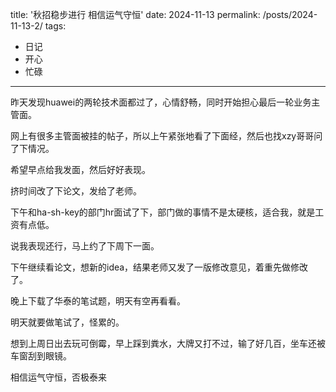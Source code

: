 title: '秋招稳步进行 相信运气守恒'
date: 2024-11-13
permalink: /posts/2024-11-13-2/
tags:
  - 日记
  - 开心
  - 忙碌
---

昨天发现huawei的两轮技术面都过了，心情舒畅，同时开始担心最后一轮业务主管面。

网上有很多主管面被挂的帖子，所以上午紧张地看了下面经，然后也找xzy哥哥问了下情况。

希望早点给我发面，然后好好表现。

挤时间改了下论文，发给了老师。

下午和ha-sh-key的部门hr面试了下，部门做的事情不是太硬核，适合我，就是工资有点低。

说我表现还行，马上约了下周下一面。

下午继续看论文，想新的idea，结果老师又发了一版修改意见，着重先做修改了。

晚上下载了华泰的笔试题，明天有空再看看。

明天就要做笔试了，怪累的。

想到上周日出去玩可倒霉，早上踩到粪水，大牌又打不过，输了好几百，坐车还被车窗刮到眼镜。

相信运气守恒，否极泰来
